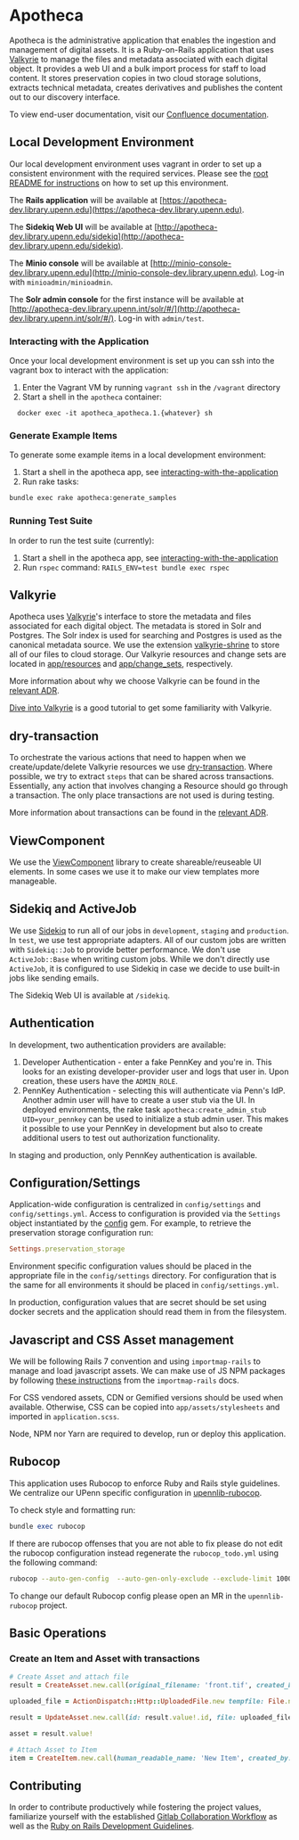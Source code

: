 # Apotheca
Apotheca is the administrative application that enables the ingestion and management of digital assets. It is a 
Ruby-on-Rails application that uses [Valkyrie](https://github.com/samvera/valkyrie) to manage the files and metadata associated with each digital object. It provides a web UI and a bulk import process for staff to load content. It stores preservation copies in two cloud storage solutions, extracts technical metadata, creates derivatives and publishes the content out to our discovery interface.

To view end-user documentation, visit our [Confluence documentation](https://upennlibrary.atlassian.net/wiki/spaces/COL/pages/498794612/Apotheca).

## Local Development Environment

Our local development environment uses vagrant in order to set up a consistent environment with the required services. Please see the [root README for instructions](../README.md#development)  on how to set up this environment.

The **Rails application** will be available at [https://apotheca-dev.library.upenn.edu](https://apotheca-dev.library.upenn.edu).

The **Sidekiq Web UI** will be available at [http://apotheca-dev.library.upenn.edu/sidekiq](http://apotheca-dev.library.upenn.edu/sidekiq).

The **Minio console** will be available at [http://minio-console-dev.library.upenn.edu](http://minio-console-dev.library.upenn.edu). Log-in with `minioadmin/minioadmin`.

The **Solr admin console** for the first instance will be available at [http://apotheca-dev.library.upenn.int/solr/#/](http://apotheca-dev.library.upenn.int/solr/#/). Log-in with `admin/test`.

### Interacting with the Application

Once your local development environment is set up you can ssh into the vagrant box to interact with the application:

1. Enter the Vagrant VM by running `vagrant ssh` in the `/vagrant` directory
2. Start a shell in the `apotheca` container:
```
  docker exec -it apotheca_apotheca.1.{whatever} sh
```

### Generate Example Items

To generate some example items in a local development environment:

1. Start a shell in the apotheca app, see [interacting-with-the-application](#interacting-with-the-application)
2. Run rake tasks:
```bash
bundle exec rake apotheca:generate_samples
```

### Running Test Suite

In order to run the test suite (currently):

1. Start a shell in the apotheca app, see [interacting-with-the-application](#interacting-with-the-application)
2. Run `rspec` command: `RAILS_ENV=test bundle exec rspec`

## Valkyrie
Apotheca uses [Valkyrie](https://github.com/samvera/valkyrie)'s interface to store the metadata and files associated for each digital object. The metadata is stored in Solr and Postgres. The Solr index is used for searching and Postgres is used as the canonical metadata source. We use the extension [valkyrie-shrine](https://github.com/samvera-labs/valkyrie-shrine) to store all of our files to cloud storage. Our Valkyrie resources and change sets are located in [app/resources](app/resources/) and [app/change_sets](app/change_sets/), respectively.

More information about why we choose Valkyrie can be found in the [relevant ADR](docs/architecture_decisions/0002_choose_valkyrie.md).

[Dive into Valkyrie](https://github.com/samvera/valkyrie/wiki/Dive-into-Valkyrie) is a good tutorial to get some familiarity with Valkyrie.

## dry-transaction
To orchestrate the various actions that need to happen when we create/update/delete Valkyrie resources we use [dry-transaction](https://dry-rb.org/gems/dry-transaction/0.15/). Where possible, we try to extract `steps` that can be shared across transactions. Essentially, any action that involves changing a Resource should go through a transaction. The only place transactions are not used is during testing.

More information about transactions can be found in the [relevant ADR](docs/architecture_decisions/0003_use_transactions.md).

## ViewComponent
We use the [ViewComponent](https://viewcomponent.org/) library to create shareable/reuseable UI elements. In some cases we use it to make our view templates more manageable. 

## Sidekiq and ActiveJob
We use [Sidekiq](https://github.com/sidekiq/sidekiq) to run all of our jobs in `development`, `staging` and `production`. In `test`, we use test appropriate adapters. All of our custom jobs are written with `Sidekiq::Job` to provide better performance. We don't use `ActiveJob::Base` when writing custom jobs. While we don't directly use `ActiveJob`, it is configured to use Sidekiq in case we decide to use built-in jobs like sending emails.

The Sidekiq Web UI is available at `/sidekiq`.

## Authentication

In development, two authentication providers are available:
1. Developer Authentication - enter a fake PennKey and you're in. This looks for an existing developer-provider user and logs that user in. Upon creation, these users have the `ADMIN_ROLE`.
2. PennKey Authentication - selecting this will authenticate via Penn's IdP. Another admin user will have to create a user stub via the UI. In deployed environments, the rake task `apotheca:create_admin_stub UID=your_pennkey` can be used to initialize a stub admin user.
This makes it possible to use your PennKey in development but also to create additional users to test out authorization functionality.

In staging and production, only PennKey authentication is available.

## Configuration/Settings
Application-wide configuration is centralized in `config/settings` and `config/settings.yml`. Access to configuration is provided via the `Settings` object instantiated by the [config](https://github.com/rubyconfig/config) gem. For example, to retrieve the preservation storage configuration run:

```ruby
Settings.preservation_storage
```

Environment specific configuration values should be placed in the appropriate file in the `config/settings` directory. For configuration that is the same for all environments it should be placed in `config/settings.yml`.

In production, configuration values that are secret should be set using docker secrets and the application should read them in from the filesystem.

## Javascript and CSS Asset management
We will be following Rails 7 convention and using `importmap-rails` to manage and load javascript assets. We can make use of JS NPM packages by following [these instructions](https://github.com/rails/importmap-rails#using-npm-packages-via-javascript-cdns) from the `importmap-rails` docs.

For CSS vendored assets, CDN or Gemified versions should be used when available. Otherwise, CSS can be copied into `app/assets/stylesheets` and imported in `application.scss`.

Node, NPM nor Yarn are required to develop, run or deploy this application.

## Rubocop
This application uses Rubocop to enforce Ruby and Rails style guidelines. We centralize our UPenn specific configuration in
[upennlib-rubocop](https://gitlab.library.upenn.edu/dld/upennlib-rubocop).


To check style and formatting run:
```ruby
bundle exec rubocop
```

If there are rubocop offenses that you are not able to fix please do not edit the rubocop configuration instead regenerate the `rubocop_todo.yml` using the following command:

```bash
rubocop --auto-gen-config  --auto-gen-only-exclude --exclude-limit 10000
```

To change our default Rubocop config please open an MR in the `upennlib-rubocop` project.


## Basic Operations
### Create an Item and Asset with transactions

```ruby
# Create Asset and attach file
result = CreateAsset.new.call(original_filename: 'front.tif', created_by: 'admin@library.upenn.edu')

uploaded_file = ActionDispatch::Http::UploadedFile.new tempfile: File.new(Rails.root.join('spec', 'fixtures', 'files', 'trade_card', 'original', 'front.tif')), filename: 'front.tif', type: 'image/tiff'

result = UpdateAsset.new.call(id: result.value!.id, file: uploaded_file, updated_by: 'admin@library.upenn.edu')

asset = result.value!

# Attach Asset to Item
item = CreateItem.new.call(human_readable_name: 'New Item', created_by: 'admin@library.upenn.edu', descriptive_metadata: { title: ['Best Item'] }, structural_metadata: { arranged_asset_ids: [asset.id]}, asset_ids: [asset.id])
```

## Contributing

In order to contribute productively while fostering the project values, familiarize yourself with the established
[Gitlab Collaboration Workflow](https://upennlibrary.atlassian.net/wiki/spaces/DLD/pages/498073672/GitLab+Collaboration+Workflow)
as well as the [Ruby on Rails Development Guidelines](https://upennlibrary.atlassian.net/wiki/spaces/DLD/pages/495616001/Ruby-on-Rails+Development+Guidelines).